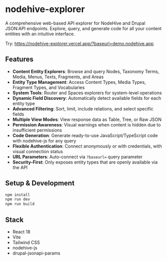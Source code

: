 # nodehive-explorer

A comprehensive web-based API explorer for NodeHive and Drupal JSON:API endpoints. Explore, query, and generate code for all your content entities with an intuitive interface.

Try: https://nodehive-explorer.vercel.app/?baseurl=demo.nodehive.app

## Features

- **Content Entity Explorers**: Browse and query Nodes, Taxonomy Terms, Media, Menus, Texts, Fragments, and Areas
- **Entity Type Management**: Access Content Types, Media Types, Fragment Types, and Vocabularies
- **System Tools**: Router and Spaces explorers for system-level operations
- **Dynamic Field Discovery**: Automatically detect available fields for each entity type
- **Advanced Filtering**: Sort, limit, include relations, and select specific fields
- **Multiple View Modes**: View response data as Table, Tree, or Raw JSON
- **Permission Awareness**: Visual warnings when content is hidden due to insufficient permissions
- **Code Generation**: Generate ready-to-use JavaScript/TypeScript code with nodehive-js for any query
- **Flexible Authentication**: Connect anonymously or with credentials, with visual connection status
- **URL Parameters**: Auto-connect via `?baseurl=` query parameter
- **Security-First**: Only exposes entity types that are openly available via the API

## Setup & Development

```bash
npm install
npm run dev
npm run build
```

## Stack

- React 18
- Vite
- Tailwind CSS
- nodehive-js
- drupal-jsonapi-params